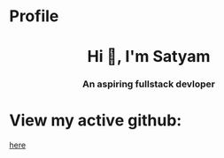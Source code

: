 # Profile

<h1 align="center">Hi 👋, I'm Satyam</h1>
<h3 align="center">An aspiring fullstack devloper</h3>

<h1 align="left">View my active github:</h3>
<p align="left">

<a href="https://github.com/satyam-capcons" target="blank">here</a>

</p>



